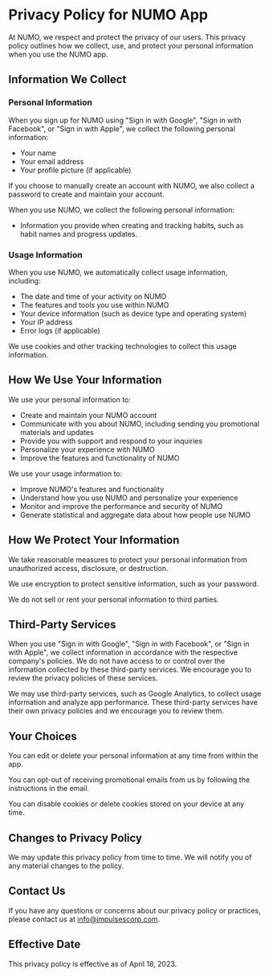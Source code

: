 # Privacy Policy for NUMO App

At NUMO, we respect and protect the privacy of our users. This privacy policy outlines how we collect, use, and protect your personal information when you use the NUMO app.

## Information We Collect

### Personal Information

When you sign up for NUMO using "Sign in with Google", "Sign in with Facebook", or "Sign in with Apple", we collect the following personal information:

- Your name
- Your email address
- Your profile picture (if applicable)

If you choose to manually create an account with NUMO, we also collect a password to create and maintain your account.

When you use NUMO, we collect the following personal information:

- Information you provide when creating and tracking habits, such as habit names and progress updates.

### Usage Information

When you use NUMO, we automatically collect usage information, including:

- The date and time of your activity on NUMO
- The features and tools you use within NUMO
- Your device information (such as device type and operating system)
- Your IP address
- Error logs (if applicable)

We use cookies and other tracking technologies to collect this usage information.

## How We Use Your Information

We use your personal information to:

- Create and maintain your NUMO account
- Communicate with you about NUMO, including sending you promotional materials and updates
- Provide you with support and respond to your inquiries
- Personalize your experience with NUMO
- Improve the features and functionality of NUMO

We use your usage information to:

- Improve NUMO's features and functionality
- Understand how you use NUMO and personalize your experience
- Monitor and improve the performance and security of NUMO
- Generate statistical and aggregate data about how people use NUMO

## How We Protect Your Information

We take reasonable measures to protect your personal information from unauthorized access, disclosure, or destruction.

We use encryption to protect sensitive information, such as your password.

We do not sell or rent your personal information to third parties.

## Third-Party Services

When you use "Sign in with Google", "Sign in with Facebook", or "Sign in with Apple", we collect information in accordance with the respective company's policies. We do not have access to or control over the information collected by these third-party services. We encourage you to review the privacy policies of these services.

We may use third-party services, such as Google Analytics, to collect usage information and analyze app performance. These third-party services have their own privacy policies and we encourage you to review them.

## Your Choices

You can edit or delete your personal information at any time from within the app.

You can opt-out of receiving promotional emails from us by following the instructions in the email.

You can disable cookies or delete cookies stored on your device at any time.

## Changes to Privacy Policy

We may update this privacy policy from time to time. We will notify you of any material changes to the policy.

## Contact Us

If you have any questions or concerns about our privacy policy or practices, please contact us at info@impulsescorp.com.

## Effective Date

This privacy policy is effective as of April 18, 2023.
